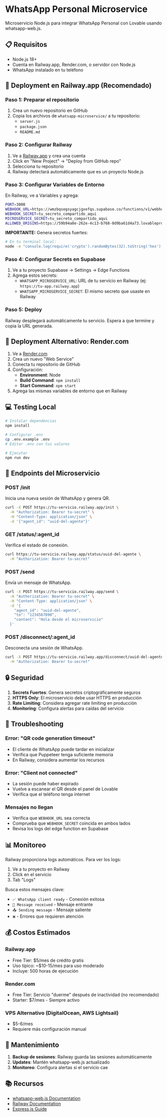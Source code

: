 # WhatsApp Personal Microservice

Microservicio Node.js para integrar WhatsApp Personal con Lovable usando whatsapp-web.js.

## 📋 Requisitos

- Node.js 18+ 
- Cuenta en Railway.app, Render.com, o servidor con Node.js
- WhatsApp instalado en tu teléfono

## 🚀 Deployment en Railway.app (Recomendado)

### Paso 1: Preparar el repositorio

1. Crea un nuevo repositorio en GitHub
2. Copia los archivos de `whatsapp-microservice/` a tu repositorio:
   - `server.js`
   - `package.json`
   - `README.md`

### Paso 2: Configurar Railway

1. Ve a [Railway.app](https://railway.app) y crea una cuenta
2. Click en "New Project" → "Deploy from GitHub repo"
3. Selecciona tu repositorio
4. Railway detectará automáticamente que es un proyecto Node.js

### Paso 3: Configurar Variables de Entorno

En Railway, ve a Variables y agrega:

```bash
PORT=3000
WEBHOOK_URL=https://wmzbqsegsyagcjgxefqs.supabase.co/functions/v1/webhook-whatsapp-personal
WEBHOOK_SECRET=tu_secreto_compartido_aqui
MICROSERVICE_SECRET=tu_secreto_compartido_aqui
ALLOWED_ORIGINS=https://59b94a8e-262e-4c13-b768-0d9ba61d4a73.lovableproject.com
```

**IMPORTANTE:** Genera secretos fuertes:
```bash
# En tu terminal local:
node -e "console.log(require('crypto').randomBytes(32).toString('hex'))"
```

### Paso 4: Configurar Secrets en Supabase

1. Ve a tu proyecto Supabase → Settings → Edge Functions
2. Agrega estos secrets:
   - `WHATSAPP_MICROSERVICE_URL`: URL de tu servicio en Railway (ej: `https://tu-app.railway.app`)
   - `WHATSAPP_MICROSERVICE_SECRET`: El mismo secreto que usaste en Railway

### Paso 5: Deploy

Railway desplegará automáticamente tu servicio. Espera a que termine y copia la URL generada.

## 🔧 Deployment Alternativo: Render.com

1. Ve a [Render.com](https://render.com)
2. Crea un nuevo "Web Service"
3. Conecta tu repositorio de GitHub
4. Configuración:
   - **Environment**: Node
   - **Build Command**: `npm install`
   - **Start Command**: `npm start`
5. Agrega las mismas variables de entorno que en Railway

## 💻 Testing Local

```bash
# Instalar dependencias
npm install

# Configurar .env
cp .env.example .env
# Editar .env con tus valores

# Ejecutar
npm run dev
```

## 📡 Endpoints del Microservicio

### POST /init
Inicia una nueva sesión de WhatsApp y genera QR.

```bash
curl -X POST https://tu-servicio.railway.app/init \
  -H "Authorization: Bearer tu-secret" \
  -H "Content-Type: application/json" \
  -d '{"agent_id": "uuid-del-agente"}'
```

### GET /status/:agent_id
Verifica el estado de conexión.

```bash
curl https://tu-servicio.railway.app/status/uuid-del-agente \
  -H "Authorization: Bearer tu-secret"
```

### POST /send
Envía un mensaje de WhatsApp.

```bash
curl -X POST https://tu-servicio.railway.app/send \
  -H "Authorization: Bearer tu-secret" \
  -H "Content-Type: application/json" \
  -d '{
    "agent_id": "uuid-del-agente",
    "to": "1234567890",
    "content": "Hola desde el microservicio"
  }'
```

### POST /disconnect/:agent_id
Desconecta una sesión de WhatsApp.

```bash
curl -X POST https://tu-servicio.railway.app/disconnect/uuid-del-agente \
  -H "Authorization: Bearer tu-secret"
```

## 🔒 Seguridad

1. **Secrets Fuertes**: Genera secretos criptográficamente seguros
2. **HTTPS Only**: El microservicio debe usar HTTPS en producción
3. **Rate Limiting**: Considera agregar rate limiting en producción
4. **Monitoring**: Configura alertas para caídas del servicio

## 🐛 Troubleshooting

### Error: "QR code generation timeout"
- El cliente de WhatsApp puede tardar en inicializar
- Verifica que Puppeteer tenga suficiente memoria
- En Railway, considera aumentar los recursos

### Error: "Client not connected"
- La sesión puede haber expirado
- Vuelve a escanear el QR desde el panel de Lovable
- Verifica que el teléfono tenga internet

### Mensajes no llegan
- Verifica que `WEBHOOK_URL` sea correcta
- Comprueba que `WEBHOOK_SECRET` coincida en ambos lados
- Revisa los logs del edge function en Supabase

## 📊 Monitoreo

Railway proporciona logs automáticos. Para ver los logs:

1. Ve a tu proyecto en Railway
2. Click en el servicio
3. Tab "Logs"

Busca estos mensajes clave:
- `✅ WhatsApp client ready` - Conexión exitosa
- `📨 Message received` - Mensaje entrante
- `📤 Sending message` - Mensaje saliente
- `❌` - Errores que requieren atención

## 💰 Costos Estimados

### Railway.app
- Free Tier: $5/mes de crédito gratis
- Uso típico: ~$10-15/mes para uso moderado
- Incluye: 500 horas de ejecución

### Render.com
- Free Tier: Servicio "duerme" después de inactividad (no recomendado)
- Starter: $7/mes - Siempre activo

### VPS Alternativo (DigitalOcean, AWS Lightsail)
- $5-6/mes
- Requiere más configuración manual

## 🔄 Mantenimiento

1. **Backup de sesiones**: Railway guarda las sesiones automáticamente
2. **Updates**: Mantén whatsapp-web.js actualizado
3. **Monitoreo**: Configura alertas si el servicio cae

## 📚 Recursos

- [whatsapp-web.js Documentation](https://wwebjs.dev/)
- [Railway Documentation](https://docs.railway.app/)
- [Express.js Guide](https://expressjs.com/)